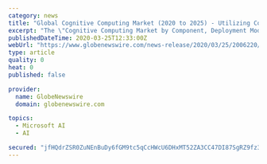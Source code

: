 ```yaml
---
category: news
title: "Global Cognitive Computing Market (2020 to 2025) - Utilizing Cognitive Abilities to Reduce Excess Operational Costs Presents Opportunities"
excerpt: "The \"Cognitive Computing Market by Component, Deployment Mode, Business Function, Application (IVA and Chatbot and Behavioral Analysis),"
publishedDateTime: 2020-03-25T12:33:00Z
webUrl: "https://www.globenewswire.com/news-release/2020/03/25/2006220/0/en/Global-Cognitive-Computing-Market-2020-to-2025-Utilizing-Cognitive-Abilities-to-Reduce-Excess-Operational-Costs-Presents-Opportunities.html"
type: article
quality: 0
heat: 0
published: false

provider:
  name: GlobeNewswire
  domain: globenewswire.com

topics:
  - Microsoft AI
  - AI

secured: "jfHQdrZSR0ZuNEnBuDy6fGM9tc5qCcHWcU6DHxMT52ZA3CC47DI87SgRZ9fz3mtgtPXJ/heWi58UwuI42CjVmFRK6lKa1P7Cn+WDv7RL6F+w+aTmVjWeAKg3W2R2DWj2zECmSVUbTw2qKri3CQRxWFmyaNZJL7/Bs/EEgng02zAzIJxcjrhoNTqKQ+XrZYibJ3gTzNPUItlkyJw3kN9PM/6/nw2S1vbWH+dmjHfCwfq57ZePji4LYgbyPcO1/6KI8/koOS9AAE1RqVbwjMFjMi1gEPEcTHGyggywG1dYvI1nY5qYRRw3D7hs1jECq2cE;HUHU08713kbkQrBZ99GZUQ=="
---
```


